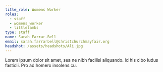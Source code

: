 ```yaml
---
title_role: Womens Worker
roles:
  - staff
  - womens_worker
  - littlelambs
type: staff
name: Sarah Farrar-Bell
email: sarah.farrarbell@christchurchmayfair.org
headshot: /assets/headshots/Ali.jpg
---
```

Lorem ipsum dolor sit amet, sea ne nibh facilisi aliquando. Id his cibo ludus fastidii. Pro ad homero insolens cu.
